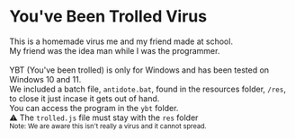 # You've Been Trolled Virus
This is a homemade virus me and my friend made at school.<br />
My friend was the idea man while I was the programmer.<br />
<br />
YBT (You've been trolled) is only for Windows and has been tested on Windows 10 and 11.<br />
We included a batch file, `antidote.bat`, found in the resources folder, `/res`, to close it just incase it gets out of hand.<br />
You can access the program in the `ybt` folder.<br />
⚠️ The `trolled.js` file must stay with the `res` folder
<br />
<sub>Note: We are aware this isn't really a virus and it cannot spread.</sub><br />
